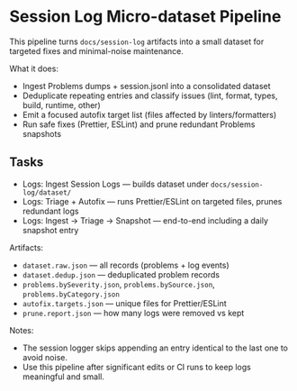 # Session Log Micro-dataset Pipeline

This pipeline turns `docs/session-log` artifacts into a small dataset for targeted fixes and minimal-noise maintenance.

What it does:

- Ingest Problems dumps + session.jsonl into a consolidated dataset
- Deduplicate repeating entries and classify issues (lint, format, types, build, runtime, other)
- Emit a focused autofix target list (files affected by linters/formatters)
- Run safe fixes (Prettier, ESLint) and prune redundant Problems snapshots

## Tasks


- Logs: Ingest Session Logs — builds dataset under `docs/session-log/dataset/`
- Logs: Triage + Autofix — runs Prettier/ESLint on targeted files, prunes redundant logs
- Logs: Ingest -> Triage -> Snapshot — end-to-end including a daily snapshot entry

Artifacts:

- `dataset.raw.json` — all records (problems + log events)
- `dataset.dedup.json` — deduplicated problem records
- `problems.bySeverity.json`, `problems.bySource.json`, `problems.byCategory.json`
- `autofix.targets.json` — unique files for Prettier/ESLint
- `prune.report.json` — how many logs were removed vs kept

Notes:

- The session logger skips appending an entry identical to the last one to avoid noise.
- Use this pipeline after significant edits or CI runs to keep logs meaningful and small.
